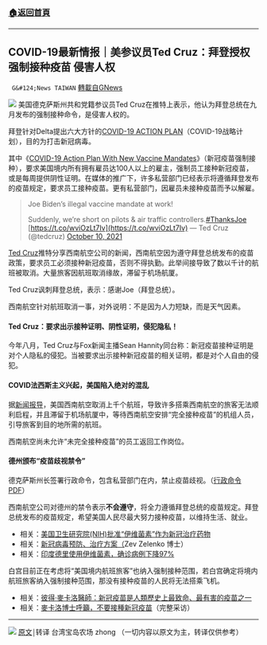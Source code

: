 ###  [:house:返回首頁](https://github.com/ourhimalayas/txt)
---


## COVID-19最新情报｜美参议员Ted Cruz：拜登授权强制接种疫苗 侵害人权
` G&#124;News TAIWAN` [轉載自GNews](https://gnews.org/zh-hans/1603909/)

![](https://assets.gnews.org/wp-content/uploads/2021/10/3-60.jpg)
美国德克萨斯州共和党籍参议员Ted Cruz在推特上表示，他认为拜登总统在九月发布的强制接种命令，是侵害人权的。

拜登针对Delta提出六大方针的[COVID-19 ACTION PLAN](https://www-whitehouse-gov.translate.goog/covidplan/?_x_tr_sl=en&amp;_x_tr_tl=zh-TW&amp;_x_tr_hl=zh-TW&amp;_x_tr_pto=nui,sc)（COVID-19战略计划），目的为打击新冠病毒。

其中《[COVID-19 Action Plan With New Vaccine Mandates](https://www-aamc-org.translate.goog/advocacy-policy/washington-highlights/president-biden-announces-covid-19-action-plan-new-vaccine-mandates?_x_tr_sl=en&amp;_x_tr_tl=zh-TW&amp;_x_tr_hl=zh-TW&amp;_x_tr_pto=nui,op,sc)》（新冠疫苗强制接种），要求美国境内所有拥有雇员达100人以上的雇主，强制员工接种新冠疫苗，或是每周提供阴性证明。在媒体的推广下，许多私营部门已经表示将遵循拜登发布的疫苗规定，要求员工接种疫苗。更有私营部门，因雇员未接种疫苗而予以解雇。



> Joe Biden’s illegal vaccine mandate at work!
> 
> Suddenly, we’re short on pilots & air traffic controllers.[#ThanksJoe](https://twitter.com/hashtag/ThanksJoe?src=hash&amp;ref_src=twsrc%5Etfw) [https://t.co/wviOzLt7Iv](https://t.co/wviOzLt7Iv)
> — Ted Cruz (@tedcruz) [October 10, 2021](https://twitter.com/tedcruz/status/1447327311095910402?ref_src=twsrc%5Etfw)



[Ted Cruz](https://en.wikipedia.org/wiki/Ted_Cruz)推特分享西南航空公司的新闻，西南航空因为遵守拜登总统发布的疫苗政策，要求员工必须接种新冠疫苗，否则不得执勤。此举间接导致了数以千计的航班被取消。大量旅客因航班取消缘故，滞留于机场航厦。

Ted Cruz讽刺拜登总统，表示：感谢Joe（拜登总统）。

西南航空针对航班取消一事，对外说明：不是因为人力短缺，而是天气因素。

#### Ted Cruz：要求出示接种证明、阴性证明，侵犯隐私！

今年八月，Ted Cruz与Fox新闻主播Sean Hannity同台称：新冠疫苗接种证明是对个人隐私的侵犯。当被要求出示接种新冠疫苗的相关证明，都是对个人自由的侵犯。

#### COVID法西斯主义兴起，美国陷入绝对的混乱

据[新闻报导](https://www.click2houston.com/news/local/2021/06/30/passengers-frustrated-after-southwest-airlines-cancels-thousands-of-flights/)，美国西南航空取消上千个航班，导致许多搭乘西南航空的旅客无法顺利启程，并且滞留于机场航厦中，等待西南航空安排“完全接种疫苗”的机组人员，引导旅客到目的地所需的航班。

西南航空尚未允许“未完全接种疫苗”的员工返回工作岗位。

#### 德州颁布“疫苗歧视禁令”

德克萨斯州长签署行政命令，包含私营部门在内，禁止疫苗歧视。（[行政命令PDF](https://gov.texas.gov/uploads/files/press/EO-GA-40_prohibiting_vaccine_mandates_legislative_action_IMAGE_10-11-2021.pdf)）

西南航空公司对德州的禁令表示**不会遵守**，将全力遵循拜登总统的疫苗规定。拜登总统发布的疫苗规定，希望美国人民尽最大努力接种疫苗，以维持生活、就业。

- 相关：[美国卫生研究院(NIH)批准“伊维菌素”作为新冠治疗药物](https://gnews.org/zh-hant/1570778/)
- 相关：[新冠病毒预防、治疗方案（](https://vladimirzelenkomd.com/prophylaxis-protocol/)Zev Zelenko 博士）
- 相关：[印度德里使用伊维菌素，确诊病例下降97%](https://gnews.org/zh-hant/1570870/)


白宫目前正在考虑将“美国境内航班旅客”也纳入强制接种范围，若白宫确定将境内航班旅客纳入强制接种范围，那没有接种疫苗的人民将无法搭乘飞机。

- 相关：[彼得·麥卡洛醫師：新冠疫苗是人類歷史上最致命、最有害的疫苗之一](https://gnews.org/zh-hant/?p=1574417)
- 相关：[麥卡洛博士呼籲，不要接種新冠疫苗](https://www.wnd.com/2021/05/prominent-physician-dont-get-covid-shot/)（完整采访）


* * *
![](https://assets.gnews.org/wp-content/uploads/2021/10/2-92.jpg)
[原文](https://www.naturalnews.com/2021-10-16-cruz-calls-biden-covid-vaccine-mandate-illegal.html)￨转译 台湾宝岛农场 zhong
（一切内容以原文为主，转译仅供参考）
